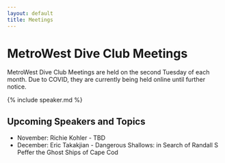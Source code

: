 ```yaml
---
layout: default
title: Meetings
---
```


# MetroWest Dive Club Meetings

MetroWest Dive Club Meetings are held on the second Tuesday of each month. Due
to COVID, they are currently being held online until further notice.

{% include speaker.md %}

## Upcoming Speakers and Topics

- November: Richie Kohler - TBD
- December: Eric Takakjian - Dangerous Shallows: in Search of Randall S Peffer
  the Ghost Ships of Cape Cod
